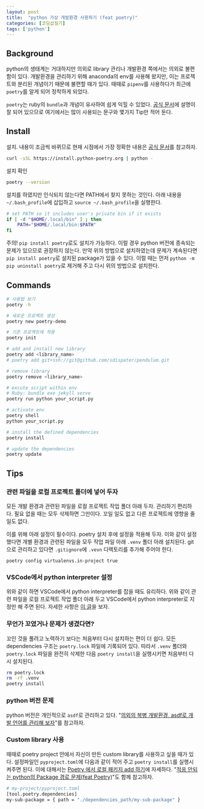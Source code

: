 ```yaml
---
layout: post
title:  "python 가상 개발환경 사용하기 (feat poetry)"
categories: [코딩삽질기]
tags: ['python']
---
```


## Background

python의 생태계는 거대하지만 의외로 library 관리나 개발환경 쪽에서는 의외로 불편함이 있다. 개발환경을 관리하기 위해 anaconda의 env를 사용해 왔지만, 이는 프로젝트와 분리된 개념이기 때문에 불편할 때가 있다. 때때로 `pipenv`를 사용하다가 최근에 `poetry`를 알게 되어 정착하게 되었다. 

`poetry`는 ruby의 `bundle`과 개념이 유사하여 쉽게 익힐 수 있었다. [공식 문서](https://python-poetry.org/)에 설명이 잘 되어 있으므로 여기에서는 많이 사용되는 문구와 몇가지 Tip만 적어 둔다. 

## Install

설치. 내용이 조금씩 바뀌므로 현재 시점에서 가장 정확한 내용은 [공식 문서](https://python-poetry.org/docs/#installing-with-the-official-installer)를 참고하자. 

```bash
curl -sSL https://install.python-poetry.org | python -
```

설치 확인

```bash
poetry --version
```

설치를 하였지만 인식되지 않는다면 PATH에서 찾지 못하는 것인다. 아래 내용을 `~/.bash_profile`에 삽입하고 `source ~/.bash_profile`을 실행한다. 

```bash
# set PATH so it includes user's private bin if it exists
if [ -d "$HOME/.local/bin" ] ; then
    PATH="$HOME/.local/bin:$PATH"
fi
```

주의! `pip install poetry`로도 설치가 가능하다. 이럴 경우 python 버전에 종속되는 문제가 있으므로 권장하지 않는다. 만약 위의 방법으로 설치하였는데 문제가 계속된다면 `pip install poetry`로 설치된 package가 있을 수 있다. 이럴 때는 먼저 `python -m pip uninstall poetry`로 제거해 주고 다시 위의 방법으로 설치한다. 

## Commands

```bash
# 사용법 보기
poetry -h
```

```bash
# 새로운 프로젝트 생성
poetry new poetry-demo

# 기존 프로젝트에 적용
poetry init
```

```bash
# add and install new library
poetry add <library_name>
# poetry add git+ssh://git@github.com/sdispater/pendulum.git

# remove library
poetry remove <library_name>
```


```bash
# excute script within env
# Ruby: bundle exe jekyll serve
poetry run python your_script.py

# activate env
poetry shell
python your_script.py
```

```bash
# install the defined dependencies
poetry install

# update the dependencies
poetry update
```

## Tips

### 관련 파일을 로컬 프로젝트 폴더에 넣어 두자

모든 개발 환경과 관련된 파일을 로컬 프로젝트 작업 폴더 아래 두자. 관리하기 편리하다. 필요 없을 때는 모두 삭제하면 그만이다. 꼬일 일도 없고 다른 프로젝트에 영향을 줄 일도 없다. 

이를 위해 아래 설정이 필수이다. poetry 설치 후에 설정을 적용해 두자. 이와 같이 설정했다면 개별 환경과 관련된 파일을 모두 작업 파일 아래 `.venv` 폴더 아래 설치된다. git으로 관리하고 있다면 `.gitignore`에 `.vevn` 디렉토리를 추가해 주어야 한다. 

```
poetry config virtualenvs.in-project true
```

### VSCode에서 python interpreter 설정

위와 같이 하면 VSCode에서 python interpreter를 잡을 때도 유리하다. 위와 같이 관련 파일을 로컬 프로젝트 작업 폴더 아래 두고 VSCode에서 python interpreter로 지정만 해 주면 된다. 자세한 사항은 [이 글](https://amazingguni.medium.com/python-poetry%EB%A5%BC-%EC%82%AC%EC%9A%A9%ED%95%98%EB%8A%94-%ED%94%84%EB%A1%9C%EC%A0%9D%ED%8A%B8%EB%A5%BC-vscode%EC%97%90%EC%84%9C-%EA%B0%9C%EB%B0%9C%ED%95%A0-%EB%95%8C-interpreter%EB%A5%BC-%EC%9E%A1%EB%8A%94-%EB%B0%A9%EB%B2%95-e1806f093e6d)을 보자. 

### 무언가 꼬였거나 문제가 생겼다면? 

꼬인 것을 풀려고 노력하기 보다는 처음부터 다시 설치하는 편이 더 쉽다. 모든 dependencies 구조는 `poetry.lock` 파일에 기록되어 있다. 따라서 `.venv` 폴더와 `poetry.lock` 파일을 완전히 삭제한 다음 `poetry install`을 실행시키면 처음부터 다시 설치된다. 

```bash
rm poetry.lock
rm -rf .venv
poetry install
```

### python 버전 문제

python 버전은 개인적으로 `asdf`로 관리하고 있다. "[의외의 복병 개발환경, asdf로 개발 언어를 관리해 보자](http://pinedance.github.io/blog/2022/12/12/asdf)"를 참고하자. 

### Custom library 사용

때때로 poetry project 안에서 자신이 만든 custom library를 사용하고 싶을 때가 있다. 설정파일인 `pyproject.toml`에 다음과 같이 적어 주고 `poetry install`를 실행시켜주면 된다. 이에 대해서는 [Poetry 에서 로컬 패키지 add 하기](https://dailyheumsi.tistory.com/251)에 자세하다. "[적응 안되는 python의 Package 경로 문제(feat Poetry)](http://pinedance.github.io/blog/2023/01/16/import-package-path-problem-in-python)"도 함께 참고하자.

```bash
# my-project/pyproject.toml
[tool.poetry.dependencies]
my-sub-package = { path = "./dependencies_path/my-sub-package" }
```

